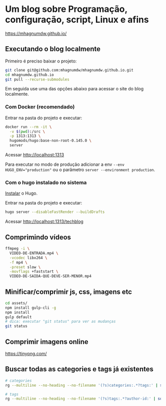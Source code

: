 # Um blog sobre Programação, configuração, script, Linux e afins

<https://mhagnumdw.github.io/>

## Executando o blog localmente

Primeiro é preciso baixar o projeto:

```bash
git clone git@github.com:mhagnumdw/mhagnumdw.github.io.git
cd mhagnumdw.github.io
git pull --recurse-submodules
```

Em seguida use uma das opções abaixo para acessar o site do blog localmente.

### Com Docker (recomendado)

Entrar na pasta do projeto e executar:

```bash
docker run --rm -it \
  -v $(pwd):/src \
  -p 1313:1313 \
  hugomods/hugo:base-non-root-0.145.0 \
  server
```

Acessar <http://localhost:1313>

Para executar no modo de produção adicionar a env `--env HUGO_ENV="production"` ou o parâmetro `server --environment production`.

### Com o hugo instalado no sistema

[Instalar](https://gohugo.io/getting-started/installing) o Hugo.

Entrar na pasta do projeto e executar:

```bash
hugo server --disableFastRender --buildDrafts
```

Acessar <http://localhost:1313/techblog>

## Comprimindo vídeos

```bash
ffmpeg -i \
  VIDEO-DE-ENTRADA.mp4 \
  -vcodec libx264 \
  -f mp4 \
  -preset slow \
  -movflags +faststart \
  VIDEO-DE-SAIDA-QUE-DEVE-SER-MENOR.mp4
```

## Minificar/comprimir js, css, imagens etc

```bash
cd assets/
npm install gulp-cli -g
npm install
gulp default
# dica: executar "git status" para ver as mudanças
git status
```

## Comprimir imagens online

<https://tinypng.com/>

## Buscar todas as categories e tags já existentes

```bash
# categories
rg --multiline --no-heading --no-filename '(?s)categories:.*?tags:' | sort | uniq -c | sort -n

# tags
rg --multiline --no-heading --no-filename '(?s)tags:.*?author-id:' | sort | uniq -c | sort -n
```
